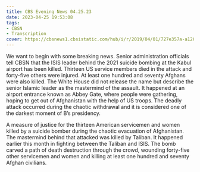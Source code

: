 ```yaml
---
title: CBS Evening News 04.25.23
date: 2023-04-25 19:53:08
tags:
- CBSN
- Transcription
cover: https://cbsnews1.cbsistatic.com/hub/i/r/2019/04/01/727e357a-a126-4138-a2c5-4d3222669d57/thumbnail/640x360/3ff2761028dc5c65cc4f07acd54bcd5c/cbsn2-logo-1920x1080.jpg
---
```

We want to begin with some breaking news. Senior administration officials tell CBSN that the ISIS leader behind the 2021 suicide bombing at the Kabul airport has been killed. Thirteen US service members died in the attack and forty-five others were injured. At least one hundred and seventy Afghans were also killed. The White House did not release the name but describe the senior Islamic leader as the mastermind of the assault. It happened at an airport entrance known as Abbey Gate, where people were gathering, hoping to get out of Afghanistan with the help of US troops. The deadly attack occurred during the chaotic withdrawal and it is considered one of the darkest moment of B’s presidency. 

A measure of justice for the thirteen American servicemen and women killed by a suicide bomber during the chaotic evacuation of Afghanistan. The mastermind behind that attacked was killed by Taliban. It happened earlier this month in fighting between the Taliban and ISIS. The bomb carved a path of death destruction through the crowd, wounding forty-five other servicemen and women and killing at least one hundred and seventy Afghan civilians. 
